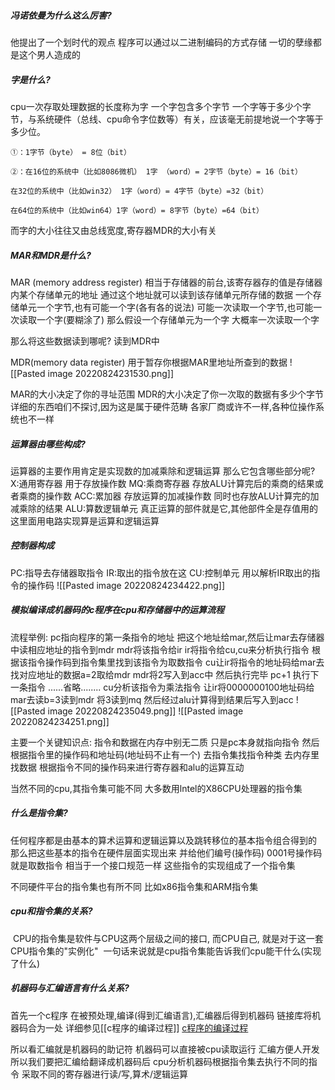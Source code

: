 ##### 冯诺依曼为什么这么厉害?
他提出了一个划时代的观点
程序可以通过以二进制编码的方式存储
一切的孽缘都是这个男人造成的

##### 字是什么?
cpu一次存取处理数据的长度称为字
一个字包含多个字节
一个字等于多少个字节，与系统硬件（总线、cpu命令字位数等）有关，应该毫无前提地说一个字等于多少位。

	①：1字节（byte） = 8位（bit）
	
	②：在16位的系统中（比如8086微机） 1字 （word）= 2字节（byte）= 16（bit）
	
	在32位的系统中（比如win32） 1字（word）= 4字节（byte）=32（bit）
	
	在64位的系统中（比如win64）1字（word）= 8字节（byte）=64（bit）

而字的大小往往又由总线宽度,寄存器MDR的大小有关


##### MAR和MDR是什么?
MAR (memory address register)
相当于存储器的前台,该寄存器存的值是存储器内某个存储单元的地址
通过这个地址就可以读到该存储单元所存储的数据
一个存储单元一个字节,也有可能一个字(各有各的说法)
可能一次读取一个字节,也可能一次读取一个字(要糊涂了)
那么假设一个存储单元为一个字
大概率一次读取一个字

那么将这些数据读到哪呢?
读到MDR中

MDR(memory data register)
用于暂存你根据MAR里地址所查到的数据
![[Pasted image 20220824231530.png]]

MAR的大小决定了你的寻址范围
MDR的大小决定了你一次取的数据有多少个字节
详细的东西咱们不探讨,因为这是属于硬件范畴
各家厂商或许不一样,各种位操作系统也不一样

##### 运算器由哪些构成?
运算器的主要作用肯定是实现数的加减乘除和逻辑运算
那么它包含哪些部分呢?
X:通用寄存器
用于存放操作数
MQ:乘商寄存器
存放ALU计算完后的乘商的结果或者乘商的操作数
ACC:累加器
存放运算的加减操作数
同时也存放ALU计算完的加减乘除的结果
ALU:算数逻辑单元
真正运算的部件就是它,其他部件全是存值用的
这里面用电路实现算是运算和逻辑运算


##### 控制器构成
PC:指导去存储器取指令
IR:取出的指令放在这
CU:控制单元
用以解析IR取出的指令的操作码
![[Pasted image 20220824234422.png]]



##### 模拟编译成机器码的c程序在cpu和存储器中的运算流程

流程举例:
pc指向程序的第一条指令的地址
把这个地址给mar,然后让mar去存储器中读相应地址的指令到mdr
mdr将该指令给ir
ir将指令给cu,cu来分析执行指令
根据该指令操作码到指令集里找到该指令为取数指令
cu让ir将指令的地址码给mar去找对应地址的数据a=2取给mdr
mdr将2写入到acc中
然后执行完毕
pc+1
执行下一条指令
......省略........
cu分析该指令为乘法指令
让ir将0000000100地址码给mar去读b=3读到mdr
将3读到mq
然后经过alu计算得到结果后写入到acc
![[Pasted image 20220824235049.png]]
![[Pasted image 20220824234251.png]]



主要一个关键知识点:
指令和数据在内存中别无二质
只是pc本身就指向指令
然后根据指令里的操作码和地址码(地址码不止有一个)
去指令集找指令种类
去内存里找数据
根据指令不同的操作码来进行寄存器和alu的运算互动

当然不同的cpu,其指令集可能不同
大多数用lntel的X86CPU处理器的指令集


##### 什么是指令集?
任何程序都是由基本的算术运算和逻辑运算以及跳转移位的基本指令组合得到的
那么把这些基本的指令在硬件层面实现出来
并给他们编号(操作码)
0001号操作码就是取数指令
相当于一个接口规范一样
这些指令的实现组成了一个指令集

不同硬件平台的指令集也有所不同
比如x86指令集和ARM指令集

##### cpu和指令集的关系?
 CPU的指令集是软件与CPU这两个层级之间的接口, 而CPU自己, 就是对于这一套CPU指令集的"实例化"
 一句话来说就是cpu指令集能告诉我们cpu能干什么(实现了什么)
 

##### 机器码与汇编语言有什么关系?
首先一个c程序
在被预处理,编译(得到汇编语言),汇编器后得到机器码
链接库将机器码合为一处
详细参见[[c程序的编译过程]]
[c程序的编译过程](../../clang/c程序的编译过程)

所以看汇编就是机器码的助记符
机器码可以直接被cpu读取运行
汇编方便人开发
所以我们要把汇编给翻译成机器码后
cpu分析机器码根据指令集去执行不同的指令
采取不同的寄存器进行读/写,算术/逻辑运算




